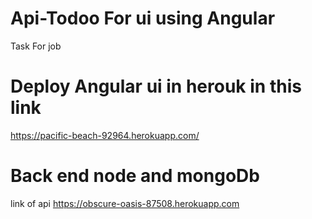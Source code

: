 # Api-Todoo For ui using Angular
Task For  job 
# Deploy Angular ui  in herouk in this link
https://pacific-beach-92964.herokuapp.com/

# Back end node and mongoDb
link of api
https://obscure-oasis-87508.herokuapp.com
